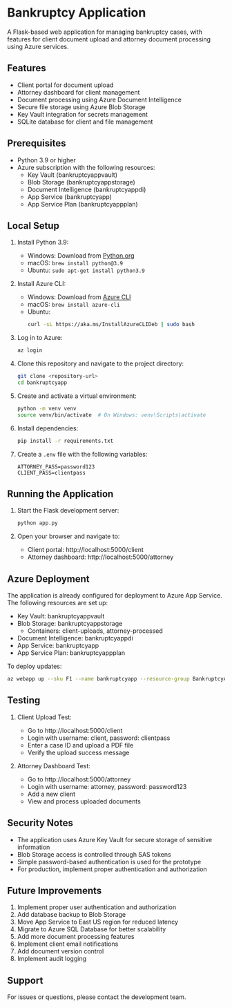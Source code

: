 # Bankruptcy Application

A Flask-based web application for managing bankruptcy cases, with features for client document upload and attorney document processing using Azure services.

## Features

- Client portal for document upload
- Attorney dashboard for client management
- Document processing using Azure Document Intelligence
- Secure file storage using Azure Blob Storage
- Key Vault integration for secrets management
- SQLite database for client and file management

## Prerequisites

- Python 3.9 or higher
- Azure subscription with the following resources:
  - Key Vault (bankruptcyappvault)
  - Blob Storage (bankruptcyappstorage)
  - Document Intelligence (bankruptcyappdi)
  - App Service (bankruptcyapp)
  - App Service Plan (bankruptcyappplan)

## Local Setup

1. Install Python 3.9:
   - Windows: Download from [Python.org](https://www.python.org/downloads/)
   - macOS: `brew install python@3.9`
   - Ubuntu: `sudo apt-get install python3.9`

2. Install Azure CLI:
   - Windows: Download from [Azure CLI](https://docs.microsoft.com/en-us/cli/azure/install-azure-cli-windows)
   - macOS: `brew install azure-cli`
   - Ubuntu: 
     ```bash
     curl -sL https://aka.ms/InstallAzureCLIDeb | sudo bash
     ```

3. Log in to Azure:
   ```bash
   az login
   ```

4. Clone this repository and navigate to the project directory:
   ```bash
   git clone <repository-url>
   cd bankruptcyapp
   ```

5. Create and activate a virtual environment:
   ```bash
   python -m venv venv
   source venv/bin/activate  # On Windows: venv\Scripts\activate
   ```

6. Install dependencies:
   ```bash
   pip install -r requirements.txt
   ```

7. Create a `.env` file with the following variables:
   ```
   ATTORNEY_PASS=password123
   CLIENT_PASS=clientpass
   ```

## Running the Application

1. Start the Flask development server:
   ```bash
   python app.py
   ```

2. Open your browser and navigate to:
   - Client portal: http://localhost:5000/client
   - Attorney dashboard: http://localhost:5000/attorney

## Azure Deployment

The application is already configured for deployment to Azure App Service. The following resources are set up:

- Key Vault: bankruptcyappvault
- Blob Storage: bankruptcyappstorage
  - Containers: client-uploads, attorney-processed
- Document Intelligence: bankruptcyappdi
- App Service: bankruptcyapp
- App Service Plan: bankruptcyappplan

To deploy updates:

```bash
az webapp up --sku F1 --name bankruptcyapp --resource-group BankruptcyAppRG
```

## Testing

1. Client Upload Test:
   - Go to http://localhost:5000/client
   - Login with username: client, password: clientpass
   - Enter a case ID and upload a PDF file
   - Verify the upload success message

2. Attorney Dashboard Test:
   - Go to http://localhost:5000/attorney
   - Login with username: attorney, password: password123
   - Add a new client
   - View and process uploaded documents

## Security Notes

- The application uses Azure Key Vault for secure storage of sensitive information
- Blob Storage access is controlled through SAS tokens
- Simple password-based authentication is used for the prototype
- For production, implement proper authentication and authorization

## Future Improvements

1. Implement proper user authentication and authorization
2. Add database backup to Blob Storage
3. Move App Service to East US region for reduced latency
4. Migrate to Azure SQL Database for better scalability
5. Add more document processing features
6. Implement client email notifications
7. Add document version control
8. Implement audit logging

## Support

For issues or questions, please contact the development team. 